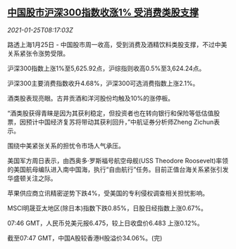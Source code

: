 <!--1611562995000-->
[中国股市沪深300指数收涨1% 受消费类股支撑](https://cn.reuters.com/article/china-stocks-consumer-us-025-idCNKBS29U0P8)
------

<div><i>2021-01-25T08:17:03Z</i></div><p>路透上海1月25日 - 中国股市周一收高，受到消费及酒精饮料类股支撑，不过中美关系紧张令涨势受限。</p><p>沪深300指数上涨1%至5,625.92点，沪综指则收高0.5%至3,624.24点。</p><p>沪深300主要消费指数收升4.68%，沪深300可选消费指数上涨2.1%。</p><p>酒类股表现亮眼。古井贡酒和洋河股份均触及10%的涨停板。</p><p>“酒类股获得青睐是因为其获利稳定，但投资者也在转向银行和保险等低估值股票，因预计中国经济复苏将带动其获利回升，”中航证券分析师Zheng Zichun表示。</p><p>围绕中美紧张关系的担忧令市场人气承压。</p><p>美国军方周日表示，由西奥多·罗斯福号航空母舰(USS Theodore Roosevelt)率领的美国航母编队进入南中国海，执行“自由航行”任务。目前正值台海关系紧张引发华盛顿关注之际。</p><p>苹果供应商立讯精密逆势下跌4%，受美国的专利侵权调查相关担忧影响。</p><p>MSCI明晟亚太地区(除日本)指数下跌0.85%，日股日经指数上涨0.67%。</p><p>07:46 GMT，人民币兑美元报6.475，较上日收盘价6.483 上涨0.12%。</p><p>截至07:47 GMT，中国A股较香港H股溢价34.06%。(完)</p>
